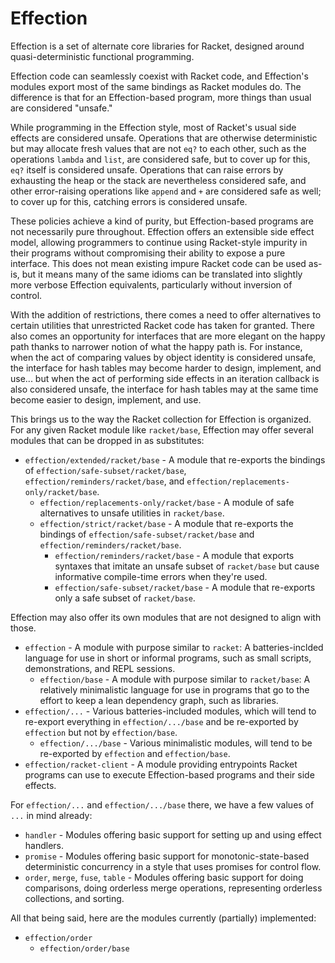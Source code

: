 # Effection

Effection is a set of alternate core libraries for Racket, designed around quasi-deterministic functional programming.

Effection code can seamlessly coexist with Racket code, and Effection's modules export most of the same bindings as Racket modules do. The difference is that for an Effection-based program, more things than usual are considered "unsafe."

While programming in the Effection style, most of Racket's usual side effects are considered unsafe. Operations that are otherwise deterministic but may allocate fresh values that are not `eq?` to each other, such as the operations `lambda` and `list`, are considered safe, but to cover up for this, `eq?` itself is considered unsafe. Operations that can raise errors by exhausting the heap or the stack are nevertheless considered safe, and other error-raising operations like `append` and `+` are considered safe as well; to cover up for this, catching errors is considered unsafe.

These policies achieve a kind of purity, but Effection-based programs are not necessarily pure throughout. Effection offers an extensible side effect model, allowing programmers to continue using Racket-style impurity in their programs without compromising their ability to expose a pure interface. This does not mean existing impure Racket code can be used as-is, but it means many of the same idioms can be translated into slightly more verbose Effection equivalents, particularly without inversion of control.

With the addition of restrictions, there comes a need to offer alternatives to certain utilities that unrestricted Racket code has taken for granted. There also comes an opportunity for interfaces that are more elegant on the happy path thanks to narrower notion of what the happy path is. For instance, when the act of comparing values by object identity is considered unsafe, the interface for hash tables may become harder to design, implement, and use... but when the act of performing side effects in an iteration callback is also considered unsafe, the interface for hash tables may at the same time become easier to design, implement, and use.

This brings us to the way the Racket collection for Effection is organized. For any given Racket module like `racket/base`, Effection may offer several modules that can be dropped in as substitutes:

  - `effection/extended/racket/base` - A module that re-exports the bindings of `effection/safe-subset/racket/base`, `effection/reminders/racket/base`, and `effection/replacements-only/racket/base`.
    - `effection/replacements-only/racket/base` - A module of safe alternatives to unsafe utilities in `racket/base`.
    - `effection/strict/racket/base` - A module that re-exports the bindings of `effection/safe-subset/racket/base` and `effection/reminders/racket/base`.
      - `effection/reminders/racket/base` - A module that exports syntaxes that imitate an unsafe subset of `racket/base` but cause informative compile-time errors when they're used.
      - `effection/safe-subset/racket/base` - A module that re-exports only a safe subset of `racket/base`.

Effection may also offer its own modules that are not designed to align with those.

  - `effection` - A module with purpose similar to `racket`: A batteries-inclded language for use in short or informal programs, such as small scripts, demonstrations, and REPL sessions.
    - `effection/base` - A module with purpose similar to `racket/base`: A relatively minimalistic language for use in programs that go to the effort to keep a lean dependency graph, such as libraries.
  - `effection/...` - Various batteries-included modules, which will tend to re-export everything in `effection/.../base` and be re-exported by `effection` but not by `effection/base`.
    - `effection/.../base` - Various minimalistic modules, will tend to be re-exported by `effection` and `effection/base`.
  - `effection/racket-client` - A module providing entrypoints Racket programs can use to execute Effection-based programs and their side effects.

For `effection/...` and `effection/.../base` there, we have a few values of `...` in mind already:

  - `handler` - Modules offering basic support for setting up and using effect handlers.
  - `promise` - Modules offering basic support for monotonic-state-based deterministic concurrency in a style that uses promises for control flow.
  - `order`, `merge`, `fuse`, `table` - Modules offering basic support for doing comparisons, doing orderless merge operations, representing orderless collections, and sorting.

All that being said, here are the modules currently (partially) implemented:

  - `effection/order`
    - `effection/order/base`
